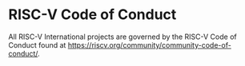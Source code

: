 # RISC-V Code of Conduct

All RISC-V International projects are governed by the RISC-V Code of Conduct found at https://riscv.org/community/community-code-of-conduct/.
